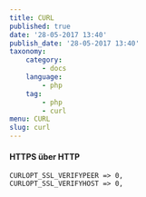 ```yaml
---
title: CURL
published: true
date: '28-05-2017 13:40'
publish_date: '28-05-2017 13:40'
taxonomy:
    category:
        - docs
    language:
        - php
    tag:
        - php
        - curl
menu: CURL
slug: curl
---
```


#### HTTPS über HTTP

```
CURLOPT_SSL_VERIFYPEER => 0,
CURLOPT_SSL_VERIFYHOST => 0,
```